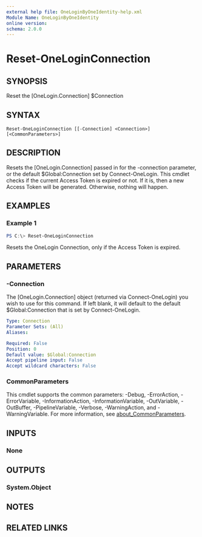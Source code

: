 ```yaml
---
external help file: OneLoginByOneIdentity-help.xml
Module Name: OneLoginByOneIdentity
online version:
schema: 2.0.0
---
```


# Reset-OneLoginConnection

## SYNOPSIS
Reset the [OneLogin.Connection] $Connection

## SYNTAX

```
Reset-OneLoginConnection [[-Connection] <Connection>] [<CommonParameters>]
```

## DESCRIPTION
Resets the [OneLogin.Connection] passed in for the -connection parameter, or the default $Global:Connection set by Connect-OneLogin. This cmdlet checks if the current Access Token is expired or not. If it is, then a new Access Token will be generated. Otherwise, nothing will happen.

## EXAMPLES

### Example 1
```powershell
PS C:\> Reset-OneLoginConnection
```

Resets the OneLogin Connection, only if the Access Token is expired.

## PARAMETERS

### -Connection
The [OneLogin.Connection] object (returned via Connect-OneLogin) you wish to use for this command. If left blank, it will default to the default $Global:Connection that is set by Connect-OneLogin.

```yaml
Type: Connection
Parameter Sets: (All)
Aliases:

Required: False
Position: 0
Default value: $Global:Connection
Accept pipeline input: False
Accept wildcard characters: False
```

### CommonParameters
This cmdlet supports the common parameters: -Debug, -ErrorAction, -ErrorVariable, -InformationAction, -InformationVariable, -OutVariable, -OutBuffer, -PipelineVariable, -Verbose, -WarningAction, and -WarningVariable. For more information, see [about_CommonParameters](http://go.microsoft.com/fwlink/?LinkID=113216).

## INPUTS

### None

## OUTPUTS

### System.Object
## NOTES

## RELATED LINKS
